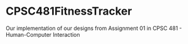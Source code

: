 # CPSC481FitnessTracker
Our implementation of our designs from Assignment 01 in CPSC 481 - Human-Computer Interaction
